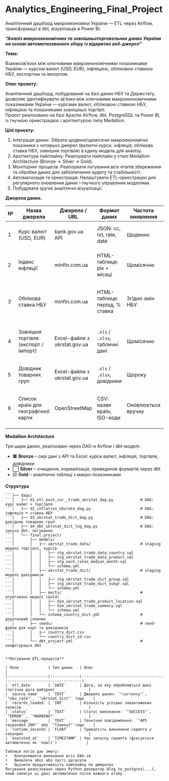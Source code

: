 # Analytics_Engineering_Final_Project
Аналітичний дашборд макроекономіки України — ETL через Airflow, трансформації в dbt, візуалізація в Power BI.

_**“Аналіз макроекономічних та зовнішньоторговельних даних України на основі автоматизованого збору із відкритих веб-джерел”**_

**Тема:**

Взаємозв’язок між ключовими макроекономічними показниками України — курсом валют (USD, EUR), інфляцією, обліковою ставкою НБУ, експортом та імпортом.

**Опис проекту:**

Аналітичний дашборд, побудований на базі даних НБУ та Держстату, дозволяє ідентифікувати зв’язки між ключовими макроекономічними показниками України — курсами валют, обліковою ставкою НБУ, інфляцією та показниками зовнішньої торгівлі.  
Проєкт реалізовано на базі Apache Airflow, dbt, PostgreSQL та Power BI, із гнучкою оркестрацією і архітектурою типу Medallion.

**Цілі проєкту:**

1.	Інтеграція даних: Зібрати щоденні/щомісячні макроекономічні показники з чотирьох джерел (валютні курси, інфляція, облікова ставка НБУ, зовнішня торгівля) в єдину модель для аналізу.
2.	Архітектура пайплайну: Реалізувати пайплайн у стилі Medallion Architecture (Bronze → Silver → Gold).
3.	Моніторинг процесів: Реалізувати логування всіх етапів збереження та обробки даних для забезпечення аудиту та стабільності.
4.	Автоматизація та оркестрація: Налаштувати ETL-оркестрацію для регулярного оновлення даних і гнучкого управління моделями.
5.	Побудувати зручні аналітичні візуалізації.
   
**Джерела даних.**

| №  | Назва джерела                          | Джерело / URL                                  | Формат даних                      | Частота оновлення   | Таблиця / об'єкт                      | Коментар / Примітки                                                                 |
|----|----------------------------------------|------------------------------------------------|-----------------------------------|---------------------|----------------------------------------|-------------------------------------------------------------------------------------|
| 1  | Курс валют (USD, EUR)                  | bank.gov.ua API                                | JSON: cc, txt, rate, date         | Щоденно              | `fin_proj.t1_raw_exch_rates`           | Автозапит до API, нормалізація дати, збереження з логуванням                        |
| 2  | Індекс інфляції                        | minfin.com.ua                                  | HTML-таблиця: рік + місяці        | Щомісячно            | `fin_proj.t2_raw_inflation_index`      | Мапінг українських місяців, нормалізація значень              |
| 3  | Облікова ставка НБУ                    | minfin.com.ua                                  | HTML-таблиця: період, % ставка    | Згідно змін НБУ      | `fin_proj.t3_raw_nbu_rate`             | З історичних змін формується daily-календар, ставка нормалізується в %, `merge_asof` |
| 4  | Зовнішня торгівля (експорт / імпорт)   | Excel-файли з ukrstat.gov.ua                   | `.xls` / `.xlsx`, табличні дані   | Щомісячно            | `fin_proj.t4_raw_ukrstat_trade_data`   | Архівні файли поточного року, парсинг періоду, фільтрація за товарними позиціями    |
| 5  | Довідник товарних груп                 | Excel-файли з ukrstat.gov.ua                   | `.xls` / `.xlsx`, довідники       | Щороку               | `fin_proj.t5_raw_ukrstat_trade_dict`   | Витяг групових назв, інтеграція ENG-версій назв, очистка по року                    |
| 6  | Список країн для географічної карти    | OpenStreetMap                                  | CSV: назви країн, ISO-коди        | Оновлюється вручну   | CSV-файл у папці `seed`                | Використовується в Power BI для географічного мапінгу експорт/імпорт за країнами    |


**Medallion Architecture**

Три шари даних, реалізовані через DAG-и Airflow і dbt-моделі:

- 🟫 **Bronze** – сирі дані з API та Excel: курси валют, інфляція, торгівля, довідники
- ⬜ **Silver** – очищення, нормалізація, приведення форматів через dbt
- 🟨 **Gold** – аналітичні таблиці з макро-показниками


**Структура**

```  astro-finalproject/
```├── dags/
```│   ├── d1_etl_exch_cur__trade_ukrstat_dag.py            # DAG: курс валют + торгівля
```│   ├── d2_inflation_nburate_dag.py                      # DAG: інфляція + ставка НБУ
```│   ├── d3_ukrstat_trade_dict_dag.py                     # DAG: довідник товарних груп
```│   ├── d4_dbt_ukrstat_dict_log_dag.py                   # DAG: запуск dbt, логування
```│   └── final_project/
```│       ├── models/
```│       │   ├── ukrstat_trade_data/                      # staging моделі торгівлі, курсів
```│       │   │   ├── stg_ukrstat_trade_data_country.sql
```│       │   │   ├── stg_ukrstat_trade_data_product.sql
```│       │   │   ├── stg_exch_rates_median_month.sql
```│       │   │   └── schema.yml
```│       │   ├── ukrstat_trade_dict/                      # staging моделі довідників
```│       │   │   ├── stg_ukrstat_trade_dict_group.sql
```│       │   │   ├── stg_ukrstat_trade_dict_subgr.sql
```│       │   │   └── schema.yml
```│       │   ├── marts/                                   # агреговані моделі (Gold)
```│       │   │   ├── dim_ukrstat_trade_product_location.sql
```│       │   │   ├── dim_ukrstat_trade_summary.sql
```│       │   │   └── schema.yml
```│       │   └── schema_country_dict.yml                  # додатковий словник
```│       ├── seeds/                                       # seed-файли для карт та довідників
```│       │   ├── country_dict.csv
```│       │   └── country_dict_id.csv
```│       └── dbt_project.yml                              # конфігурація dbt


**Логування ETL-процесів**

| Поле             | Тип даних   | Опис                                                                 |
|------------------|-------------|----------------------------------------------------------------------|
| `etl_date`       | `DATE`      | Дата, за яку обробляються дані (логічна дата вибірки)               |
| `source_name`    | `TEXT`      | Джерело даних: `"currency"`, `"nbu_rate"`, `"ukrstat_dict"` тощо    |
| `records_loaded` | `INT`       | Кількість успішно завантажених записів                              |
| `status`         | `TEXT`      | Статус виконання: `"SUCCESS"`, `"ERROR"`, `"WARNING"`               |
| `message`        | `TEXT`      | Технічне повідомлення: `"API responded 200"` або `"Timeout"`тощо    |
| `runtime_seconds`| `FLOAT`     | Тривалість виконання скрипта у секундах                             |
| `executed_at`    | `TIMESTAMP` | Час запуску скрипта (фіксується автоматично як `now()`)             |

Таблиця логів дає змогу:
•	Контролювати виконання всіх DAG-ів
•	Виявляти збої або пусті датасети
•	Оцінити продуктивність пайплайну по джерелах
Логування реалізовано через Python-декоратор @log_to_postgres(...), який записує ці дані автоматично після кожного етапу.
